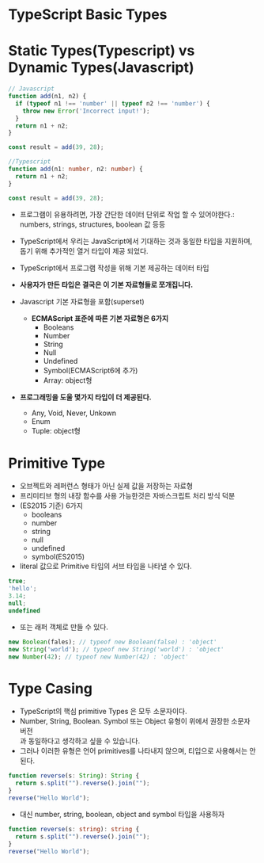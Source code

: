 # TypeScript Basic Types

# Static Types(Typescript) vs Dynamic Types(Javascript)

```javascript
// Javascript
function add(n1, n2) {
  if (typeof n1 !== 'number' || typeof n2 !== 'number') {
    throw new Error('Incorrect input!');
  }
  return n1 + n2;
}

const result = add(39, 28);
``` 

``` typescript
//Typescript
function add(n1: number, n2: number) {
  return n1 + n2;
}

const result = add(39, 28);
```

- 프로그램이 유용하려면, 가장 간단한 데이터 단위로 작업 할 수 있어야한다.:  
numbers, strings, structures, boolean 값 등등

- TypeScript에서 우리는 JavaScript에서 기대하는 것과 동일한 타입을 지원하며,  
돕기 위해 추가적인 열거 타입이 제공 되었다.

- TypeScript에서 프로그램 작성을 위해 기본 제공하는 데이터 타입

- **사용자가 만든 타입은 결국은 이 기본 자료형들로 쪼개집니다.**

- Javascript 기본 자료형을 포함(superset)
    - **ECMAScript 표준에 따른 기본 자료형은 6가지**
        - Booleans
        - Number
        - String
        - Null
        - Undefined
        - Symbol(ECMAScript6에 추가)
        - Array: object형
- **프로그래밍을 도울 몇가지 타입이 더 제공된다.**
    - Any, Void, Never, Unkown
    - Enum
    - Tuple: object형

# Primitive Type
- 오브젝트와 레퍼런스 형태가 아닌 실제 값을 저장하는 자료형 
- 프리미티브 형의 내장 함수를 사용 가능한것은 자바스크립트 처리 방식 덕분
- (ES2015 기준) 6가지
    - booleans
    - number
    - string
    - null
    - undefined
    - symbol(ES2015)
- literal 값으로 Primitive 타입의 서브 타입을 나타낼 수 있다.

```typescript
true;
'hello';
3.14;
null;
undefined
```

- 또는 래퍼 객체로 만들 수 있다.

```typescript
new Boolean(fales); // typeof new Boolean(false) : 'object'
new String('world'); // typeof new String('world') : 'object'
new Number(42); // typeof new Number(42) : 'object'
```
# Type Casing
- TypeScript의 핵심 primitive Types 은 모두 소문자이다.
- Number, String, Boolean. Symbol 또는 Object 유형이 위에서 권장한 소문자 버전  
과 동일하다고 생각하고 싶을 수 있습니다.
- 그러나 이러한 유형은 언어 primitives를 나타내지 않으며, 티입으로 사용해서는 안된다.

```typescript
function reverse(s: String): String {
  return s.split("").reverse().join("");
}
reverse("Hello World");
```

- 대신 number, string, boolean, object and symbol 타입을 사용하자

```typescript
function reverse(s: string): string {
  return s.split("").reverse().join("");
}
reverse("Hello World");
```



